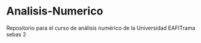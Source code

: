 # Analisis-Numerico
Repositorio para el curso de análisis numérico de la Universidad EAFITrama sebas 2
